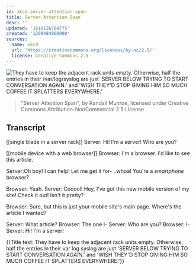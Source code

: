 ```yaml
---
id: xkcd.server-attention-span
title: Server Attention Span
desc: ''
updated: '1616126764775'
created: '1299484800000'
sources:
  name: xkcd
  url: 'https://creativecommons.org/licenses/by-nc/2.5/'
  license: Creative Commons 2.5
---
```

![They have to keep the adjacent rack units empty. Otherwise, half the entries in their /var/log/syslog are just 'SERVER BELOW TRYING TO START CONVERSATION *AGAIN*.' and 'WISH THEY'D STOP GIVING HIM SO MUCH COFFEE IT SPLATTERS EVERYWHERE.'](https://imgs.xkcd.com/comics/server_attention_span.png)
> "Server Attention Span", by Randall Munroe, licensed under Creative Commons Attribution-NonCommercial 2.5 License

## Transcript
[[single blade in a server rack]]
Server: Hi! I'm a server! Who are you?

[[mobile device with a web browser]]
Browser: I'm a browser. I'd like to see this article.

Server:Oh boy! I can help! Let me get it for- ..whoa! You're a *smartphone* browser? 

Browser: Yeah.
Server: Cooool! Hey, I've got this new mobile version of my site! Check it out! Isn't it pretty?

Browser: Sure, but this is just your mobile site's main page. Where's the article I wanted?

Server: What article?
Browser: The one I-
Server: Who are you?
Browser: I-
Server: Hi! I'm a server!

{{Title text: They have to keep the adjacent rack units empty. Otherwise, half the entries in their 
var
log
syslog are just 'SERVER BELOW TRYING TO START CONVERSATION *AGAIN*.' and 'WISH THEY'D STOP GIVING HIM SO MUCH COFFEE IT SPLATTERS EVERYWHERE.'}}
